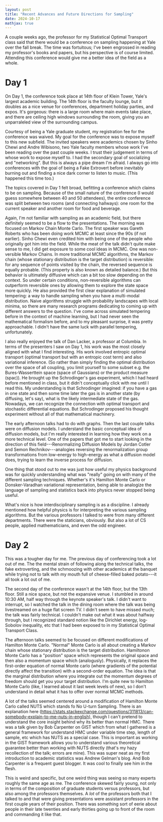 ```yaml
---
layout: post
title: "Recent Advances and Future Directions for Sampling"
date: 2024-10-17
mathjax: true
---
```


A couple weeks ago, the professor for my Statistical Optimal Transport class said that there would be a conference on sampling
happening at Yale over the fall break. The time was fortuitous; I've been engrossed in reading my professor's books and papers,
but his perspective is of course limited. Attending this conference would give me a better idea of the field as a whole.

# Day 1

On Day 1, the conference took place at 14th floor of Klein Tower, Yale's largest academic building. The 14th floor is the faculty lounge,
but it doubles as a nice venue for conferences, department holiday parties, and expos. It's gorgeous: there is 
a large room where main events take place, and there are ceiling high windows surrounding the room, giving you
an unparraleled view of the surrounding campus.

Courtesy of being a Yale graduate student, my registration fee for the conference was waived. My goal for the
conference was to expose myself to this new subfield. The invited speakers were academics chosen by Sinho Chewi
and Andre Wibisono, two Yale faculty members whose work I've been reading over the past couple weeks. I trust
their judgement in terms of whose work to expose myself to. I had the secondary goal of socializing and "networking".
But this is always a pipe dream I'm afraid. I always go into conferences with the goal of being a Fake Extrovert
before inevitably burning out and finding a nice dark corner to listen to music. (This happened this time too.)

The topics covered in Day 1 felt broad, befitting a conference which claims to be on sampling. Because of the small
nature of the conference (I would guess somewhere between 40 and 50 attendees), the entire conference was split
between two rooms (and connecting hallways): one room for the current speaker and another room for food and beverage.

Again, I'm not familiar with sampling as an academic field, but there definitely seemed to be a flow to the
presentations. The morning was focused on Markov Chain Monte Carlo. The first speaker was Gareth Roberts who has 
been doing work MCMC at least since the 90s (if not earlier). Sinho Chewi even credited him with being one of 
the people who originally got him into the field. While the meat of the talk didn't quite make sense to me, I did get
exposure to some cool ideas in MCMC. One was non-versible Markov Chains. In more traditional MCMC algorithms,
the Markov chain (whose stationary distribution is the target distribution) is reversible: for any sequence of points visited
by the chain, the reversed sequence is equally probable. (This property is also known as detailed balance.) But this behavior
is ultimately diffusive which can a bit too slow depending on the context. So under certain conditions, non-reversible algorithms
can outperform reversible ones by allowing them to explore the state space more quickly. He also provided the first clear explanation
of simulated tempering: a way to handle sampling when you have a multi-modal distribution. Naive algorithms struggle with probability landscapes with local minima, so there are many research programs dedicating to coming up with different answers to the question.
I've come across simulated tempering before in the context of machine learning, but I had never seen the mathematical formalism
before, and to my pleasant surprise, it was pretty approachable. I didn't have the same luck with parallel tempering, unfortunately.

I also really enjoyed the talk of Dan Lacker, a professor at Columbia. In terms of the presenters I saw on Day 1, his work was
the most closely aligned with what I find interesting. His work involved entropic optimal transport (optimal transport but with an entropic cost term) and also variational inference. (So rather than simply finding the optimal distribution over the space of all coupling, you limit yourself to some subset e.g. the Bures-Wasserttein space (space of Gaussians) or the product measure (spac)).
He brought up the Schrodinger's gas experiment, which I had heard before mentioned in class, but it didn't conceptually click with me
until I read this. My understanding is that Schrodinger imagined: if you have a gas in one state and then some time later the gas is in 
another state (by diffusing, let's say), what is the likely intermediate state of the gas. Nowadays, we can recognize the connection
with optimal transport and stochastic differential equations. But Schrodinger proposed his thought experiment without all of that 
mathematical machinery.

The early afternoon talks had to do with graphs. Then the last couple talks were on diffusion models. I understand the basic conceptual idea of diffusion models, but I'm really interested in learning how they work on a more technical level. One of the papers that 
got me to start looking in the direction of this field---Renormalizing Diffusion Models by Jordan Cotler and Semon Rechnikov---analogies 
reversing the renormalization group transformations from low-energy to high-energy as what a diffusion model does, trying to learn
the inverse process for diffusion.

One thing that stood out to me was just how useful my physics background was for quickly understanding what was "really" going on with
many of the different sampling techniques. Whether's it's Hamilton Monte Carlo or Donsker-Varadhan variational representation,
being able to analogize the language of sampling and statistics back into physics never stopped being useful.

What's nice is how interdisciplinary sampling is as a discipline. I already mentioned how helpful physics is for interpreting the various
sampling algorithms. But the various professors I talked to were from many different departments. There were the staticians, obviously. But also a lot of CS people, applied mathematicians, and even the odd engineer.

# Day 2

This was a tougher day for me. The previous day of conferencing took a lot out of me. The the mental strain of following along 
the technical talks, the fake extroverting, and the schmoozing with other academics at the banquet while trying not to talk
with my mouth full of cheese-filled baked potato---it all took a lot out of me.

The second day of the conference wasn't at the 14th floor, but the 13th floor. Still a nice space, but not the expansive venue.
I stumbled in around 10:30 AM, half way through the keynote speaker's talk. I didn't want to interrupt, so I watched the talk in the dining room where the talk was being livestreamed on a huge flat screen TV. I didn't seem to have missed much; the talk was fairly 
technical. I couldn't make out what it was about halfway through, but I recognized standard notion like the Dirichlet energy, log-Sobolov
inequality, etc that I had been exposed to in my Statistical Optimal Transport Class.

The afternoon talks seemed to be focused on different modifications of Hamilton Monte Carlo. "Normal" Monte Carlo is all about creating a Markov chain whose stationary distribution is the target distribution. Hamiltonon Monte Carlo has a "position" space which represents the original space and then also a momentum space which (analogusly). Physically, it replaces the first-order equation of normal Monte carlo (where gradients of the potential directly affect the transition) with a second-order equation. The idea is that the marginal distribution
where you integrate out the momentum degrees of freedom should get you your target distribution. I'm quite new to Hamilton Monte Carlo (like, I learned about it last week levels of new), so I don't understand in detail what it has to offer over normal MCMC methods.

A lot of the talks seemed centered around a modification of Hamilton Monte Carlo called NUTS which stands fo No U-turn Sampling.
There is an explanation here (https://stats.stackexchange.com/questions/311813/can-somebody-explain-to-me-nuts-in-english), though 
I can't pretend to understand the core insight behind why its better than normal HMC. There was a talk given by Bob Carpenter on GIST
which from what I gathered is a general framework for understand HMC under variable time step, length of sample, etc which has NUTS
as a special case. This is important as working in the GIST framework allows you to understand various theoretical guarantee better
than working with NUTS directly (that's my hazy recollection of the talk; errors are mine). This was super neat as my first introduction
to academic statistics was Andrew Gelman's blog. And Bob Carpenter is a frequent guest blogger. It was cool to finally see him in the flesh.

This is weird and specific, but one weird thing was seeing so many experts roughly the same age as me. The conference skewed fairly 
young, not only in terms of the composition of graduate students versus professors, but also among the professors themselves. A *lot*
of the professors both that I talked to and that were giving presentations were assistant professors in the first couple years of their 
position. There was something sort of eerie about people in their late twenties and early thirties going up to front of the room
and commanding it like that. 